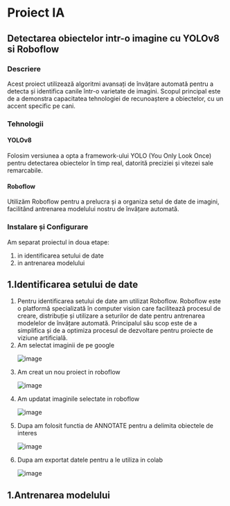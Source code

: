 <h1>Proiect IA</h1>

<h2>Detectarea obiectelor intr-o imagine cu YOLOv8 si Roboflow</h1>

<h3>Descriere</h3>
 Acest proiect utilizează algoritmi avansați de învățare automată pentru a detecta și identifica canile într-o varietate de imagini. Scopul principal este de a demonstra capacitatea tehnologiei de recunoaștere a obiectelor, cu un accent specific pe cani.

<h3>Tehnologii </h3>
<h4>YOLOv8</h4> Folosim versiunea a opta a framework-ului YOLO (You Only Look Once) pentru detectarea obiectelor în timp real, datorită preciziei și vitezei sale remarcabile.
 <h4>Roboflow</h4> Utilizăm Roboflow pentru a prelucra și a organiza setul de date de imagini, facilitând antrenarea modelului nostru de învățare automată.

<h3> Instalare și Configurare </h3>
Am separat proiectul in doua etape: <br>
<ol>
    <li>in identificarea setului de date</li> 
   <li> in antrenarea modelului </li>
</ol>
<h2>1.Identificarea setului de date</h2>   
<ol>
 <li>Pentru identificarea setului de date am utilizat Roboflow. Roboflow este o platformă specializată în computer vision care facilitează procesul de creare, distribuție și utilizare a seturilor de date pentru antrenarea modelelor de învățare automată. Principalul său scop este de a simplifica și de a optimiza procesul de dezvoltare pentru proiecte de viziune artificială.</li>
<li>Am selectat imaginii de pe google </li>

 ![image](https://github.com/Aruncutean/ProiectIA/assets/52048476/ce3fef68-15ef-45f5-8b28-e600a353dc38)

 <li>Am creat un nou proiect in roboflow  </li>

 ![image](https://github.com/Aruncutean/ProiectIA/assets/52048476/f148ddf0-d372-4106-8fb4-28a987fad4d3)

 <li>Am updatat imaginile selectate in roboflow  </li>

 ![image](https://github.com/Aruncutean/ProiectIA/assets/52048476/a5948ba6-904a-4fa8-94ea-8ea5beae5931)

 <li>Dupa am folosit functia de ANNOTATE pentru a delimita obiectele de interes  </li>
 
![image](https://github.com/Aruncutean/ProiectIA/assets/52048476/67151fa2-8aee-402c-9b71-002c8ef02cfb)

<li>Dupa am exportat datele pentru a le utiliza in colab </li>

![image](https://github.com/Aruncutean/ProiectIA/assets/52048476/6991ec3c-847e-4aa3-b6b7-87b776cb37b8)


</ol>


<h2>1.Antrenarea modelului</h2>
